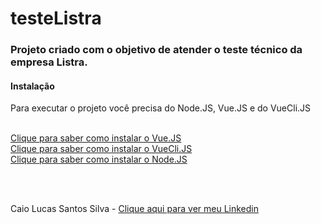 <h1>
     <a> testeListra</a>
</h1>

<h3>
  Projeto criado com o objetivo de atender o teste técnico da empresa Listra. 
</h3>

<h4>Instalação</h4>

<p>Para executar o projeto você precisa do Node.JS, Vue.JS e do VueCli.JS</p> <br>
<a href="https://br.vuejs.org/v2/guide/installation.html">Clique para saber como instalar o Vue.JS</a> <br>
<a href="https://cli.vuejs.org/guide/installation.html">Clique para saber como instalar o VueCli.JS</a>  <br>
<a href="https://nodejs.org/en/">Clique para saber como instalar o Node.JS</a>

<br><br>

<p>Caio Lucas Santos Silva - <a href="https://www.linkedin.com/in/caio-lucas-santos-silva/">Clique aqui para ver meu Linkedin</a>    </p>


